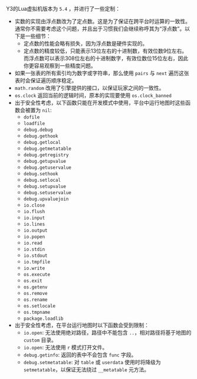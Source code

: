 Y3的Lua虚拟机版本为 `5.4` ，并进行了一些定制：

* 实数的实现由浮点数改为了定点数。这是为了保证在跨平台时运算的一致性。通常你不需要考虑这个问题，并且出于习惯我们会继续称呼其为“浮点数”。以下是一些细节：
    + 定点数的性能会略有损失，因为浮点数是硬件实现的。
    + 定点数的精度较低，只能表示13位左右的十进制数，有效位数9位左右。而浮点数可以表示308位左右的十进制数字，有效位数位15位左右，因此你更容易观察到一些精度问题。
* 如果一张表的所有索引均为数字或字符串，那么使用 `pairs` 与 `next` 遍历这张表时会保证遍历顺序稳定。
* `math.random` 改用了引擎提供的接口，以保证玩家之间的一致性。
* `os.clock` 返回当前的逻辑时间，原本的实现要使用 `os.clock_banned` 
* 出于安全性考虑，以下函数只能在开发模式中使用，平台中运行地图时这些函数会被置为 `nil`:
    + `dofile`
    + `loadfile`
    + `debug.debug`
    + `debug.gethook`
    + `debug.getlocal`
    + `debug.getmetatable`
    + `debug.getregistry`
    + `debug.getupvalue`
    + `debug.getuservalue`
    + `debug.sethook`
    + `debug.setlocal`
    + `debug.setupvalue`
    + `debug.setuservalue`
    + `debug.upvaluejoin`
    + `io.close`
    + `io.flush`
    + `io.input`
    + `io.lines`
    + `io.output`
    + `io.popen`
    + `io.read`
    + `io.stdin`
    + `io.stdout`
    + `io.tmpfile`
    + `io.write`
    + `os.execute`
    + `os.exit`
    + `os.getenv`
    + `os.remove`
    + `os.rename`
    + `os.setlocale`
    + `os.tmpname`
    + `package.loadlib`
* 出于安全性考虑，在平台运行地图时以下函数会受到限制：
    + `io.open`: 无法使用绝对路径，路径中不能包含 `..`，相对路径将基于地图的 `custom` 目录。
    + `io.open`: 无法使用 `r` 模式打开文件。
    + `debug.getinfo`: 返回的表中不会包含 `func` 字段。
    + `debug.setmetatable`: 对 `table` 或 `userdata` 使用时将降级为 `setmetatable`，以保证无法绕过 `__metatable` 元方法。
